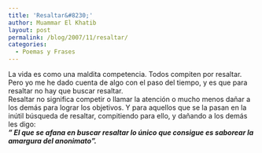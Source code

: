 ```yaml
---
title: 'Resaltar&#8230;'
author: Muammar El Khatib
layout: post
permalink: /blog/2007/11/resaltar/
categories:
  - Poemas y Frases
---
```

La vida es como una maldita competencia. Todos compiten por resaltar. Pero yo me he dado cuenta de algo con el paso del tiempo, y es que para resaltar no hay que buscar resaltar.  
Resaltar no significa competir o llamar la atención o mucho menos dañar a los demás para lograr los objetivos. Y para aquellos que se la pasan en la inútil búsqueda de resaltar, compitiendo para ello, y dañando a los demás les digo:  
***&#8221; El que se afana en buscar resaltar lo único que consigue es saborear la amargura del anonimato&#8221;.***